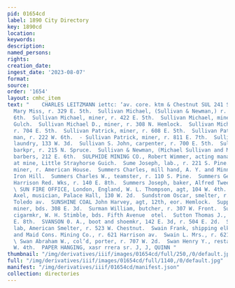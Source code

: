 ```yaml
---
pid: 01654cd
label: 1890 City Directory
key: 1890cd
location: 
keywords: 
description: 
named_persons: 
rights: 
creation_date: 
ingest_date: '2023-08-07'
format: 
source: 
order: '1654'
layout: cmhc_item
text: "    CHARLES LEITZMANN iettc: ‘av. core. ktm & Chestnut SUL 241 SWA  Sullivan
  Mary Miss, r. 329 E. 5th.  Sullivan Michael, (Sullivan & Newman,) r. rear 212 E.
  6th.  Sullivan Michael, miner, r. 422 E. 5th.  Sullivan Michael, miner, r. Big Evans
  Gulch.  Sullivan Michael D., miner, r. 308 N. Hemlock.  Sullivan Michael E., miner,
  r. 704 E. 5th.  Sullivan Patrick, miner, r. 608 E. 5th.  Sullivan Patrick, railroad
  man, r. 222 W. 6th.  - Sullivan Patrick, miner, r. 811 E. 7th.  Sullivan Ralph W.,
  laundry, 133 W. 3d.  Sullivan S. John, carpenter, r. 700 E. 5th.  Sullivan William,
  barkpr, r. 215 N. Spruce.  Sullivan & Newman, (Michael Sullivan and M. H. Newman,)
  barbers, 212 E. 6th.  SULPHIDE MINING CO., Robert Wimmer, acting manager, office
  at mine, Little Strayhorse Guich.  Sume Joseph, lab., r. 221 S. Pine.  Summers harles,
  miner, r. American House.  Summers Charles, mill hand, A. Y. and Minnie Mines, r.
  Iron Hill.  Summers Charles W., teamster, r. 110 S. Pine.  Summers George, bkkpr,
  Harrison Red. Wks, r. 140 E. 8th.  Summers Joseph, baker, Alfred Tweed, 138 W. 2d.
  \ SUN FIRE OFFICE, London, England, W. L. Thompson, agt, 104 W. 4th.  Sundstedt
  Axel, musician, Palace Hall, 130 W. 2d.  Sundstrom Oscar, smelter, r. rear 150 S.
  Toledo av.  SUNSHINE COAL John Harvey, agt, 12th, eor. Hemlock.  Supprizer Jerry,
  miner, bds. 308 E. 3d.  Surman William, butcher, r. 307 W. Front.  Sutelift Dean,
  cigarmkr, W. H. Stimble, bds. Fifth Avenue  otel.  Sutton Thomas J., miner, r. 503
  E. 8th.  SVANSON 0. A., boot and shoemkr, 142 E. 3d, r. 504 E. 2d.  Swab Steve.,
  lab, American Smelter, r. 523 W. Chestnut.  Swain Frank, shipping elk, Henriett
  and Maid Cons. Mining Co., r. 621 Harrison av.  Swain L. Mrs., r. 621 Harrison av.
  \ Swan Abraham W., col’d, porter, r. 707 W. 2d.  Swan Henry Y., restaurant, 111
  W. 4th.  PAPER HANGING, xasr rrera sr. J, J, QUINN "
thumbnail: "/img/derivatives/iiif/images/01654cd/full/250,/0/default.jpg"
full: "/img/derivatives/iiif/images/01654cd/full/1140,/0/default.jpg"
manifest: "/img/derivatives/iiif/01654cd/manifest.json"
collection: directories
---
```

